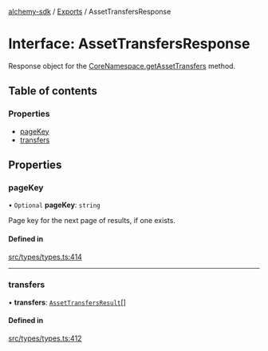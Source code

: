 [alchemy-sdk](../README.md) / [Exports](../modules.md) / AssetTransfersResponse

# Interface: AssetTransfersResponse

Response object for the [CoreNamespace.getAssetTransfers](../classes/CoreNamespace.md#getassettransfers) method.

## Table of contents

### Properties

- [pageKey](AssetTransfersResponse.md#pagekey)
- [transfers](AssetTransfersResponse.md#transfers)

## Properties

### pageKey

• `Optional` **pageKey**: `string`

Page key for the next page of results, if one exists.

#### Defined in

[src/types/types.ts:414](https://github.com/alchemyplatform/alchemy-sdk-js/blob/ee5b9ee/src/types/types.ts#L414)

___

### transfers

• **transfers**: [`AssetTransfersResult`](AssetTransfersResult.md)[]

#### Defined in

[src/types/types.ts:412](https://github.com/alchemyplatform/alchemy-sdk-js/blob/ee5b9ee/src/types/types.ts#L412)
